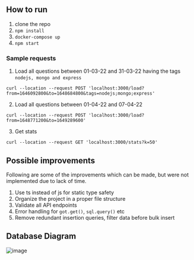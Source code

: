 ## How to run

1. clone the repo
2. `npm install`
3. `docker-compose up`
4. `npm start`

### Sample requests

1. Load all questions between 01-03-22 and 31-03-22 having the tags `nodejs, mongo and express`

```
curl --location --request POST 'localhost:3000/load?from=1646092800&to=1648684800&tags=nodejs;mongo;express'
```

2. Load all questions between 01-04-22 and 07-04-22

```
curl --location --request POST 'localhost:3000/load?from=1648771200&to=1649289600'
```

3. Get stats

```
curl --location --request GET 'localhost:3000/stats?k=50'
```

## Possible improvements

Following are some of the improvements which can be made, but were not implemented due to lack of time.

1. Use ts instead of js for static type safety
2. Organize the project in a proper file structure
3. Validate all API endpoints
4. Error handling for `got.get()`, `sql.query()` etc
5. Remove redundant insertion queries, filter data before bulk insert

## Database Diagram
![image](https://user-images.githubusercontent.com/18158879/162379760-c7c0cb97-3ec2-4129-b0e6-824bded7d190.png)


